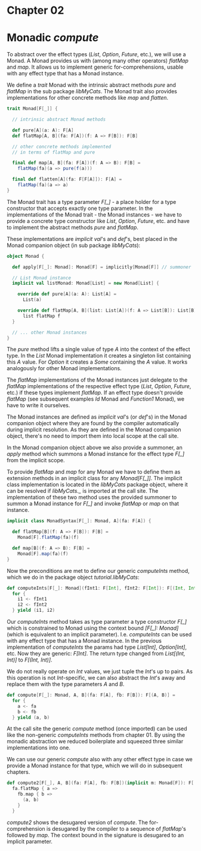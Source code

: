 # Chapter 02

# Monadic _compute_

To abstract over the effect types (_List_, _Option_,
_Future_, etc.), we will use a Monad. A Monad provides us with
(among many other operators) _flatMap_ and _map_. It
allows us to implement generic for-comprehensions, usable
with any effect type that has a Monad instance.

We define a _trait_ Monad with the intrinsic abstract
methods _pure_ and _flatMap_ in the sub package
_libMyCats_. The Monad trait also provides
implementations for other concrete methods like _map_
and _flatten_.

```scala
trait Monad[F[_]] {

  // intrinsic abstract Monad methods

  def pure[A](a: A): F[A]
  def flatMap[A, B](fa: F[A])(f: A => F[B]): F[B]

  // other concrete methods implemented
  // in terms of flatMap and pure

  final def map[A, B](fa: F[A])(f: A => B): F[B] =
    flatMap(fa)(a => pure(f(a)))

  final def flatten[A](fa: F[F[A]]): F[A] =
    flatMap(fa)(a => a)
}
```

The Monad trait has a type parameter _F[\_]_ - a place
holder for a type constructor that accepts exactly one
type parameter. In the implementations of the Monad
trait - the Monad instances - we have to provide a
concrete type constructor like _List_, _Option_,
_Future_, etc. and have to implement the abstract methods
_pure_ and _flatMap_.

These implementations are _implicit val_'s and _def_'s, best
placed in the Monad companion object (in sub package
_libMyCats_):

```scala
object Monad {

  def apply[F[_]: Monad]: Monad[F] = implicitly[Monad[F]] // summoner

  // List Monad instance
  implicit val listMonad: Monad[List] = new Monad[List] {

    override def pure[A](a: A): List[A] =
      List(a)

    override def flatMap[A, B](list: List[A])(f: A => List[B]): List[B] =
      list flatMap f
  }

  // ... other Monad instances
}
```

The _pure_ method lifts a single value of type _A_
into the context of the effect type. In the _List_ Monad
implementation it creates a singleton list containing this
_A_ value. For _Option_ it creates a _Some_ containing the
_A_ value. It works analogously for other Monad implementations.

The _flatMap_ implementations of the Monad instances just
delegate to the _flatMap_ implementations of the respective
effect type (_List_, _Option_, _Future_, etc.) if these
types implement _flatMap_. If an effect type doesn't provide _flatMap_
(see subsequent examples _Id_ Monad and _Function1_ Monad),
we have to write it ourselves.

The Monad instances are defined as _implicit val_'s (or _def_'s) in the
Monad companion object where they are found by the compiler
automatically during implicit resolution. As they are defined in the
Monad companion object, there's no need to import them
into local scope at the call site.

In the Monad companion object above we also provide a summoner,
an _apply_ method which summons a Monad instance for the effect type *F[_]*
from the implicit scope.

To provide _flatMap_ and _map_ for any Monad we have to define them
as extension methods in an implicit class for any *Monad[F[_]]*.
The implicit class implementation is located in the _libMyCats_ package object,
where it can be resolved if *libMyCats._* is imported at the call site.
The implementation of these two method uses the provided summoner to summon
a Monad instance for *F[_]* and invoke _flatMap_ or _map_ on that instance.

```scala
implicit class MonadSyntax[F[_]: Monad, A](fa: F[A]) {

  def flatMap[B](f: A => F[B]): F[B] =
    Monad[F].flatMap(fa)(f)

  def map[B](f: A => B): F[B] =
    Monad[F].map(fa)(f)
}
```

Now the preconditions are met to define our generic _computeInts_ method,
which we do in the package object _tutorial.libMyCats_:

```scala
def computeInts[F[_]: Monad](fInt1: F[Int], fInt2: F[Int]): F[(Int, Int)] =
  for {
    i1 <- fInt1
    i2 <- fInt2
  } yield (i1, i2)
```

Our _computeInts_ method takes as type parameter a type
constructor *F[_]* which is constrained to Monad using
the context bound *[F[_]: Monad]* (which is equivalent
to an implicit parameter). I.e. _computeInts_ can be
used with any effect type that has a Monad instance.
In the previous implementation of _computeInts_ the
params had type _List[Int]_, _Option[Int]_, etc. Now
they are generic: _F[Int]_. The return type changed
from _List[(Int, Int)]_ to _F[(Int, Int)]_.

We do not really operate on _Int_ values, we just tuple
the _Int_'s up to pairs. As this operation is not _Int_-specific,
we can also abstract the _Int_'s away and replace them with
the type parameters _A_ and _B_.

```scala
def compute[F[_]: Monad, A, B](fa: F[A], fb: F[B]): F[(A, B)] =
  for {
    a <- fa
    b <- fb
  } yield (a, b)
```

At the call site the generic _compute_
method (once imported) can be used like the non-generic
_computeInts_ methods from chapter 01. By using the monadic
abstraction we reduced boilerplate and squeezed three
similar implementations into one.

We can use our generic _compute_ also with any other effect
type in case we provide a Monad instance for that type,
which we will do in subsequent chapters.

```scala
def compute2[F[_], A, B](fa: F[A], fb: F[B])(implicit m: Monad[F]): F[(A, B)] =
  fa.flatMap { a =>
    fb.map { b =>
      (a, b)
    }
  }
```

_compute2_ shows the desugared version of _compute_. The
for-comprehension is desugared by the compiler to a sequence
of _flatMap_'s followed by _map_. The context bound in the
signature is desugared to an implicit parameter.
